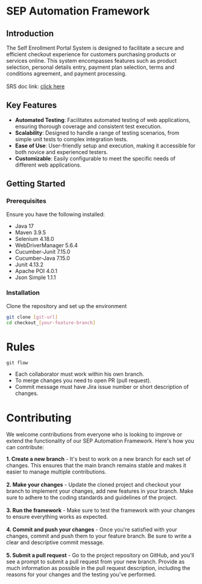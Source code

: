 # SEP Automation Framework

## Introduction
The Self Enrollment Portal System is designed to facilitate a secure and efficient checkout experience for customers purchasing products or services online. This system encompasses features such as product selection, personal details entry, payment plan selection, terms and conditions agreement, and payment processing.
<br>
<br>SRS doc link: [click here](https://docs.google.com/document/d/1ijxbn2v2Jk4D8tWO6UQlYIA9WFI6WqnrW5r9tfquf-w/edit?usp=sharing)

## Key Features
- **Automated Testing**: Facilitates automated testing of web applications, ensuring thorough coverage and consistent test execution.
- **Scalability**: Designed to handle a range of testing scenarios, from simple unit tests to complex integration tests.
- **Ease of Use**: User-friendly setup and execution, making it accessible for both novice and experienced testers.
- **Customizable**: Easily configurable to meet the specific needs of different web applications.

## Getting Started

### Prerequisites
Ensure you have the following installed:
- Java 17
- Maven 3.9.5
- Selenium 4.18.0
- WebDriverManager 5.6.4
- Cucumber-Junit 7.15.0
- Cucumber-Java 7.15.0
- Junit 4.13.2
- Apache POI 4.0.1
- Json Simple 1.1.1

### Installation
Clone the repository and set up the environment
```bash
git clone [git-url]
cd checkout_[your-feature-branch]
```

# Rules
`git flow`
- Each collaborator must work within his own branch.
- To merge changes you need to open PR (pull request).
- Commit message must have Jira issue number or short description of changes.


# Contributing
We welcome contributions from everyone who is looking to improve or extend the functionality of our
SEP Automation Framework. Here's how you can contribute:<br>

<b>1. Create a new branch</b> - It's best to work on a new branch for each set of changes. This ensures that the main branch remains stable and makes it easier to manage multiple contributions.
<br><br>
<b>2. Make your changes</b> - Update the cloned project and checkout your branch to implement your changes, add new features in your branch. Make sure to adhere to the coding standards and guidelines of the project.
<br><br>
<b>3. Run the framework</b> - Make sure to test the framework with your changes to ensure everything works as expected.
<br><br>
<b>4. Commit and push your changes</b> - Once you're satisfied with your changes, commit and push them to your feature branch. Be sure to write a clear and descriptive commit message.
<br><br>
<b>5. Submit a pull request</b> - Go to the project repository on GitHub, and you'll see a prompt to submit a pull request from your new branch. Provide as much information as possible in the pull request description, including the reasons for your changes and the testing you've performed.


